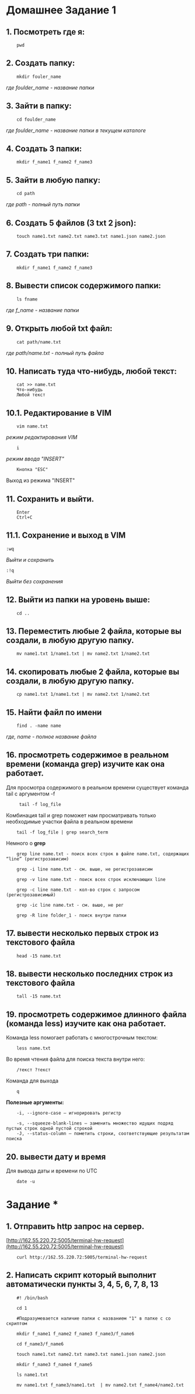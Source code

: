# Домашнее Задание 1

## 1. Посмотреть где я: 

        pwd

## 2. Создать папку: 

        mkdir fouler_name    
*где foulder_name - название папки*

## 3. Зайти в папку: 
        
        cd foulder_name 
*где foulder_name - название папки в текущем каталоге*

## 4. Создать 3 папки: 

        mkdir f_name1 f_name2 f_name3

## 5. Зайти в любую папку: 

        cd path 
*где path - полный путь папки*

## 6. Создать 5 файлов (3 txt 2 json): 

        touch name1.txt name2.txt name3.txt name1.json name2.json

## 7. Создать три папки: 

        mkdir f_name1 f_name2 f_name3

## 8. Вывести список содержимого папки: 

        ls fname
*где f_name - название папки*

## 9. Открыть любой txt файл: 

        cat path/name.txt
*где path/name.txt - полный путь файла*

## 10. Написать туда что-нибудь, любой текст:

        cat >> name.txt
        Что-нибудь
        Любой текст

## 10.1. Редактирование в VIM

        vim name.txt

*режим редактирования VIM*

        i

*режим ввода "INSERT"* 

        Кнопка "ESC"

Выход из режима "INSERT"

## 11. Сохранить и выйти.

        Enter
        Ctrl+C

## 11.1. Сохранение и выход в VIM

    :wq

*Выйти и сохранить*

    :!q

*Выйти без сохранения*

## 12. Выйти из папки на уровень выше: 

        cd ..

## 13. Переместить любые 2 файла, которые вы создали, в любую другую папку.

        mv name1.txt 1/name1.txt | mv name2.txt 1/name2.txt

## 14. скопировать любые 2 файла, которые вы создали, в любую другую папку.

        cp name1.txt 1/name1.txt | mv name2.txt 1/name2.txt

## 15. Найти файл по имени

        find . -name name

*где, name - полное название файла*

## 16. просмотреть содержимое в реальном времени (команда grep) изучите как она работает.

Для просмотра содержимого в реальном времени существует команда tail с аргументом -f


         tail -f log_file        


Комбинация tail и grep поможет нам просматривать только необходимые участки файла в реальном времени

        tail -f log_file | grep search_term

Немного о **grep**

        grep line name.txt - поиск всех строк в файле name.txt, содержащих “line” (регистрозависим)

        grep -i line name.txt - см. выше, не регистрозависим

        grep -v line name.txt - поиск всех строк исключающих line

        grep -c line name.txt - кол-во строк с запросом (регистрозависимый)

        grep -ic line name.txt - см. выше, не рег

        grep -R line folder_1 - поиск внутри папки

## 17. вывести несколько первых строк из текстового файла


        head -15 name.txt

## 18. вывести несколько последних строк из текстового файла

        tall -15 name.txt

## 19. просмотреть содержимое длинного файла (команда less) изучите как она работает.

Команда less помогает работать с многострочным текстом:

        less name.txt 

Во время чтения файла для поиска текста внутри него:

        /текст ?текст 

Команда для выхода

        q 

**Полезные аргументы:**

        -i, --ignore-case — игнорировать регистр

        -s, --squeeze-blank-lines — заменить множество идущих подряд пустых строк одной пустой строкой
        -J, --status-column — пометить строки, соответствующие результатам поиска  

## 20. вывести дату и время

Для вывода даты и времени по UTC

        date -u 


# Задание *

## 1. Отправить http запрос на сервер.
[http://162.55.220.72:5005/terminal-hw-request](http://162.55.220.72:5005/terminal-hw-request)

        curl http://162.55.220.72:5005/terminal-hw-request


## 2. Написать скрипт который выполнит автоматически пункты 3, 4, 5, 6, 7, 8, 13

        #! /bin/bash

        cd 1
        
        #Подразумевается наличие папки с названием "1" в папке с со скриптом

        mkdir f_name1 f_name2 f_name3 f_name3/f_name6

        cd f_name3/f_name6 

        touch name1.txt name2.txt name3.txt name1.json name2.json

        mkdir f_name3 f_name4 f_name5

        ls name1.txt

        mv name1.txt f_name3/name1.txt  | mv name2.txt f_name4/name2.txt
